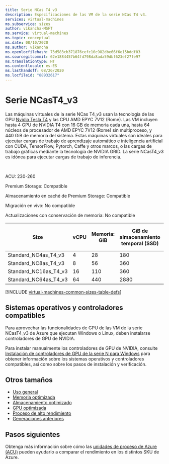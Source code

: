 ```yaml
---
title: Serie NCas T4 v3
description: Especificaciones de las VM de la serie NCas T4 v3.
services: virtual-machines
ms.subservice: sizes
author: vikancha-MSFT
ms.service: virtual-machines
ms.topic: conceptual
ms.date: 08/10/2020
ms.author: vikancha
ms.openlocfilehash: 73d583cb371876cefc10c982dbe66f6e15bddf03
ms.sourcegitcommit: 62e1884457b64fd798da8ada59dbf623ef27fe97
ms.translationtype: HT
ms.contentlocale: es-ES
ms.lasthandoff: 08/26/2020
ms.locfileid: "88932617"
---
```

# <a name="ncast4_v3-series"></a>Serie NCasT4_v3 

Las máquinas virtuales de la serie NCas T4_v3 usan la tecnología de las GPU [Nvidia Tesla T4](https://www.nvidia.com/en-us/data-center/tesla-t4/) y las CPU AMD EPYC 7V12 (Rome). Las VM incluyen hasta 4 GPU de NVIDIA T4 con 16 GB de memoria cada una, hasta 64 núcleos de procesador de AMD EPYC 7V12 (Rome) sin multiproceso, y 440 GiB de memoria del sistema. Estas máquinas virtuales son ideales para ejecutar cargas de trabajo de aprendizaje automático e inteligencia artificial con CUDA, TensorFlow, Pytorch, Caffe y otros marcos, o las cargas de trabajo gráficas mediante la tecnología de NVIDIA GRID. La serie NCasT4_v3 es idónea para ejecutar cargas de trabajo de inferencia.

<br>

ACU: 230-260

Premium Storage:  Compatible

Almacenamiento en caché de Premium Storage:  Compatible

Migración en vivo: No compatible

Actualizaciones con conservación de memoria: No compatible

| Size | vCPU | Memoria: GiB | GiB de almacenamiento temporal (SSD) | GPU | Memoria de GPU: GiB | Discos de datos máx. | Nº máx. NIC |
| --- | --- | --- | --- | --- | --- | --- | --- |
| Standard_NC4as_T4_v3 |4 |28 |180 | 1 | 16 | 8 | 2 |
| Standard_NC8as_T4_v3 |8 |56 |360 | 1 | 16 | 16 | 4  |
| Standard_NC16as_T4_v3 |16 |110 |360 | 1 | 16 | 32 | 8  |
| Standard_NC64as_T4_v3 |64 |440 |2880 | 4 | 64 | 32 | 8  |


[!INCLUDE [virtual-machines-common-sizes-table-defs](../../includes/virtual-machines-common-sizes-table-defs.md)]

## <a name="supported-operating-systems-and-drivers"></a>Sistemas operativos y controladores compatibles

Para aprovechar las funcionalidades de GPU de las VM de la serie NCasT4_v3 de Azure que ejecutan Windows o Linux, deben instalarse controladores de GPU de NVIDIA.

Para instalar manualmente los controladores de GPU de NVIDIA, consulte [Instalación de controladores de GPU de la serie N para Windows](./windows/n-series-driver-setup.md) para obtener información sobre los sistemas operativos y controladores compatibles, así como sobre los pasos de instalación y verificación.

## <a name="other-sizes"></a>Otros tamaños

- [Uso general](sizes-general.md)
- [Memoria optimizada](sizes-memory.md)
- [Almacenamiento optimizado](sizes-storage.md)
- [GPU optimizada](sizes-gpu.md)
- [Proceso de alto rendimiento](sizes-hpc.md)
- [Generaciones anteriores](sizes-previous-gen.md)

## <a name="next-steps"></a>Pasos siguientes

Obtenga más información sobre cómo las [unidades de proceso de Azure (ACU)](acu.md) pueden ayudarlo a comparar el rendimiento en los distintos SKU de Azure.
